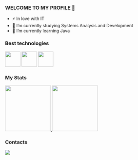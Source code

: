 ### WELCOME TO MY PROFILE 👋

- ⚡ In love with IT
- 🔭 I’m currently studying Systems Analysis and Development
- 🌱 I’m currently learning Java

### Best technologies

<div>
            <img src="https://cdn.jsdelivr.net/gh/devicons/devicon/icons/html5/html5-original.svg" width="50"/>            
            <img src="https://cdn.jsdelivr.net/gh/devicons/devicon/icons/css3/css3-original.svg" width="50"/>          
            <img src="https://cdn.jsdelivr.net/gh/devicons/devicon/icons/java/java-original.svg" width="50"/>         
</div>           
          
### My Stats
<div>
  <a href="https://github.com/nesantana">
    <img height="150em" src="https://github-readme-stats.vercel.app/api/top-langs/?username=vinnybrites&layout=compact&langs_count=7&theme=dark"/>
    <img height="150em" src="https://github-readme-stats.vercel.app/api?username=vinnybrites&show_icons=true&theme=dark&include_all_commits=true&count_private=true"/>
  </a>
</div>

### Contacts
<div>
   <a href="https://www.linkedin.com/in/vinnybrites/">
     <img src="https://img.shields.io/badge/LinkedIn-0077B5?style=for-the-badge&logo=linkedin&logoColor=white" />
   </a>
</div>

